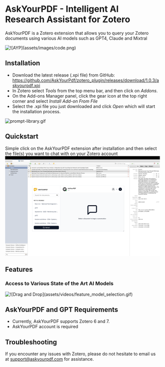 # AskYourPDF - Intelligent AI Research Assistant for Zotero
AskYourPDF is a Zotero extension that allows you to query your Zotero documents using various AI models such as GPT4, Claude and Mixtral

![!\[AYP\](assets/images/code.png)](assets/videos/chat_interface.gif)

## Installation

- Download the latest release (.xpi file) from GitHub: https://github.com/AskYourPdf/zotero_plugin/releases/download/1.0.3/askyourpdf.xpi
- In Zotero select <em>Tools</em> from the top menu bar, and then click on <em>Addons</em>.
- On the Add-ons Manager panel, click the gear icon at the top right corner and select <em>Install Add-on From File</em>
- Select the .xpi file you just downloaded and click <em>Open</em> which will start the installation process.

![prompt-library.gif](<assets/videos/installation.gif>)


## Quickstart

Simple click on the AskYourPDF extension after installation and then select the file(s) you want to chat with on your Zotero account 
![AYP](assets/images/homepage.png)


## Features

### Access to Various State of the Art AI Models

![!\[Drag and Drop\](assets/videos/feature_model_selection.gif)](assets/videos/feature_model_selection.gif)



## AskYourPDF and GPT Requirements

- Currently, AskYourPDF supports Zotero 6 and 7.
- AskYourPDF account is required




## Troubleshooting

 If you encounter any issues with Zotero, please do not hesitate to email us at [support@askyourpdf.com](mailto:support@askyourpdf.com) for assistance.